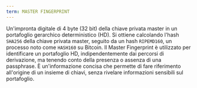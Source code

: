 ```yaml
---
term: MASTER FINGERPRINT
---
```


Un'impronta digitale di 4 byte (32 bit) della chiave privata master in un portafoglio gerarchico deterministico (HD). Si ottiene calcolando l'hash `SHA256` della chiave privata master, seguito da un hash `RIPEMD160`, un processo noto come `HASH160` su Bitcoin. Il Master Fingerprint è utilizzato per identificare un portafoglio HD, indipendentemente dai percorsi di derivazione, ma tenendo conto della presenza o assenza di una passphrase. È un'informazione concisa che permette di fare riferimento all'origine di un insieme di chiavi, senza rivelare informazioni sensibili sul portafoglio.